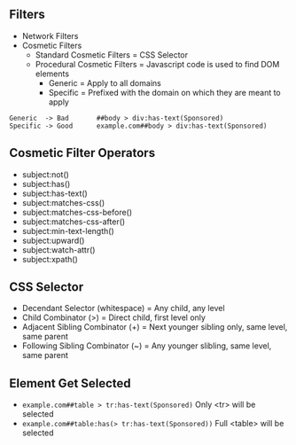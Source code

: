 ## Filters

- Network Filters
- Cosmetic Filters
  - Standard Cosmetic Filters = CSS Selector
  - Procedural Cosmetic Filters = Javascript code is used to find DOM elements
    - Generic = Apply to all domains
    - Specific = Prefixed with the domain on which they are meant to apply
```
Generic  -> Bad       ##body > div:has-text(Sponsored)
Specific -> Good      example.com##body > div:has-text(Sponsored)
```

## Cosmetic Filter Operators

- subject:not()
- subject:has()
- subject:has-text()
- subject:matches-css()
- subject:matches-css-before()
- subject:matches-css-after()
- subject:min-text-length()
- subject:upward()
- subject:watch-attr()
- subject:xpath()


## CSS Selector

- Decendant Selector (whitespace) = Any child, any level
- Child Combinator (>) = Direct child, first level only
- Adjacent Sibling Combinator (+) = Next younger sibling only, same level, same parent
- Following Sibling Combinator (~) = Any younger slibling, same level,  same parent


## Element Get Selected

- `example.com##table > tr:has-text(Sponsored)` Only \<tr\> will be selected
- `example.com##table:has(> tr:has-text(Sponsored))` Full \<table\> will be selected

